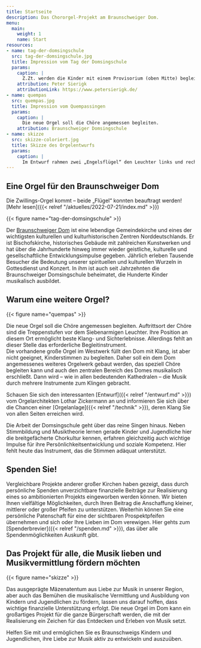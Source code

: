 ```yaml
---
title: Startseite
description: Das Chororgel-Projekt am Braunschweiger Dom.
menu:
  main:
    weight: 1
    name: Start
resources:
- name: tag-der-domsingschule
  src: tag-der-domsingschule.jpg
  title: Impression vom Tag der Domsingschule
  params:
    caption: |
      Z.Zt. werden die Kinder mit einem Provisorium (oben Mitte) begleitet.
    attribution: Peter Sierigk
    attributionLink: https://www.petersierigk.de/
- name: quempas
  src: quempas.jpg
  title: Impression vom Quempassingen
  params:
    caption: |
      Die neue Orgel soll die Chöre angemessen begleiten.
    attribution: Braunschweiger Domsingschule
- name: skizze
  src: skizze-coloriert.jpg
  title: Skizze des Orgelentwurfs
  params:
    caption: |
      Im Entwurf rahmen zwei „Engelsflügel“ den Leuchter links und rechts ein.
---
```


## Eine Orgel für den Braunschweiger Dom

<div class="notification">

Die Zwillings-Orgel kommt – beide „Flügel“ konnten beauftragt werden!
[Mehr lesen]({{< relref "/aktuelles/2022-07-21/index.md" >}})

</div>

{{< figure name="tag-der-domsingschule" >}}

Der [Braunschweiger Dom](https://braunschweigerdom.de/) ist eine lebendige Gemeindekirche 
und eines der wichtigsten kulturellen und kulturhistorischen Zentren Norddeutschlands.
Er ist Bischofskirche, historisches Gebäude mit zahlreichen Kunstwerken 
und hat über die Jahrhunderte hinweg immer wieder geistliche, kulturelle 
und gesellschaftliche Entwicklungsimpulse gegeben. 
Jährlich erleben Tausende Besucher die Bedeutung unserer spirituellen und kulturellen Wurzeln 
in Gottesdienst und Konzert.
In ihm ist auch seit Jahrzehnten die Braunschweiger Domsingschule beheimatet, 
die Hunderte Kinder musikalisch ausbildet.


## Warum eine weitere Orgel?

{{< figure name="quempas" >}}

Die neue Orgel soll die Chöre angemessen begleiten.
Auftrittsort der Chöre sind die Treppenstufen vor dem Siebenarmigen Leuchter.
Ihre Position an diesem Ort ermöglicht beste Klang- und Sichterlebnisse.
Allerdings fehlt an dieser Stelle das erforderliche Begleitinstrument.  
Die vorhandene große Orgel im Westwerk füllt den Dom mit Klang, ist aber nicht geeignet, 
Kinderstimmen zu begleiten. Daher soll ein dem Dom angemessenes weiteres Orgelwerk gebaut werden, 
das speziell Chöre begleiten kann und auch den zentralen Bereich des Domes musikalisch erschließt. 
Dann wird&nbsp;– wie in allen bedeutenden Kathedralen&nbsp;– 
die Musik durch mehrere Instrumente zum Klingen gebracht.

Schauen Sie sich den interessanten [Entwurf]({{< relref "/entwurf.md" >}}) vom Orgelarchitekten Lothar Zickermann an 
und informieren Sie sich über die Chancen einer [Orgelanlage]({{< relref "/technik" >}}), 
deren Klang Sie von allen Seiten erreichen wird.

Die Arbeit der Domsingschule geht über das reine Singen hinaus. 
Neben Stimmbildung und Musiktheorie lernen gerade Kinder und Jugendliche hier 
die breitgefächerte Chorkultur kennen, 
erfahren gleichzeitig auch wichtige Impulse 
für ihre Persönlichkeitsentwicklung und soziale Kompetenz. 
Hier fehlt heute das Instrument, das die Stimmen adäquat unterstützt.

## Spenden Sie!

Vergleichbare Projekte anderer großer Kirchen haben gezeigt, 
dass durch persönliche Spenden unverzichtbare finanzielle Beiträge zur Realisierung 
eines so ambitionierten Projekts eingeworben werden können. 
Wir bieten Ihnen vielfältige Möglichkeiten, durch Ihren Beitrag die Anschaffung
kleiner, mittlerer oder großer Pfeifen zu unterstützen. 
Weiterhin können Sie eine persönliche Patenschaft für eine der sichtbaren Prospektpfeifen übernehmen 
und sich oder Ihre Lieben im Dom verewigen. 
Hier gehts zum [Spenderbrevier]({{< relref "/spenden.md" >}}), 
das über alle Spendenmöglichkeiten Auskunft gibt.

## Das Projekt für alle, die Musik lieben und Musikvermittlung fördern möchten

{{< figure name="skizze" >}}

Das ausgeprägte Mäzenatentum aus Liebe zur Musik in unserer Region, 
aber auch das Bemühen die musikalische Vermittlung und Ausbildung 
von Kindern und Jugendlichen zu fördern, lassen uns darauf hoffen, 
dass wichtige finanzielle Unterstützung erfolgt. 
Die neue Orgel im Dom kann ein großartiges Projekt für die ganze Bürgerschaft werden, 
die mit der Realisierung ein Zeichen für das Entdecken und Erleben von Musik setzt. 

Helfen Sie mit und ermöglichen Sie es Braunschweigs Kindern und Jugendlichen, 
ihre Liebe zur Musik aktiv zu entwickeln und auszuüben.
